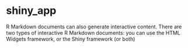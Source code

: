 # shiny_app

R Markdown documents can also generate interactive content. There are two types of interactive R Markdown documents: you can use the HTML Widgets framework, or the Shiny framework (or both)
